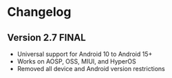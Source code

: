 # Changelog

## Version 2.7 FINAL
- Universal support for Android 10 to Android 15+
- Works on AOSP, OSS, MIUI, and HyperOS
- Removed all device and Android version restrictions